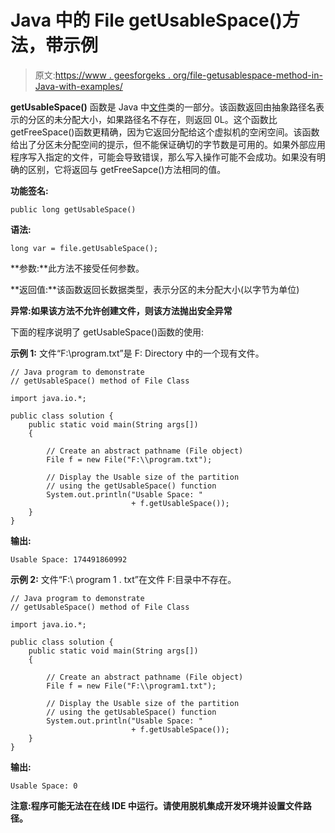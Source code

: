 # Java 中的 File getUsableSpace()方法，带示例

> 原文:[https://www . geesforgeks . org/file-getusablespace-method-in-Java-with-examples/](https://www.geeksforgeeks.org/file-getusablespace-method-in-java-with-examples/)

**getUsableSpace()** 函数是 Java 中[文件](https://www.geeksforgeeks.org/file-class-in-java/)类的一部分。该函数返回由抽象路径名表示的分区的未分配大小，如果路径名不存在，则返回 0L。这个函数比 getFreeSpace()函数更精确，因为它返回分配给这个虚拟机的空闲空间。该函数给出了分区未分配空间的提示，但不能保证确切的字节数是可用的。如果外部应用程序写入指定的文件，可能会导致错误，那么写入操作可能不会成功。如果没有明确的区别，它将返回与 getFreeSapce()方法相同的值。

**功能签名:**

```
public long getUsableSpace()
```

**语法:**

```
long var = file.getUsableSpace();
```

**参数:**此方法不接受任何参数。

**返回值:**该函数返回长数据类型，表示分区的未分配大小(以字节为单位)

**异常:**如果该方法不允许创建文件，则该方法抛出**安全异常**

下面的程序说明了 getUsableSpace()函数的使用:

**示例 1:** 文件“F:\\program.txt”是 F: Directory 中的一个现有文件。

```
// Java program to demonstrate
// getUsableSpace() method of File Class

import java.io.*;

public class solution {
    public static void main(String args[])
    {

        // Create an abstract pathname (File object)
        File f = new File("F:\\program.txt");

        // Display the Usable size of the partition
        // using the getUsableSpace() function
        System.out.println("Usable Space: "
                           + f.getUsableSpace());
    }
}
```

**输出:**

```
Usable Space: 174491860992
```

**示例 2:** 文件“F:\ program 1 . txt”在文件 F:目录中不存在。

```
// Java program to demonstrate
// getUsableSpace() method of File Class

import java.io.*;

public class solution {
    public static void main(String args[])
    {

        // Create an abstract pathname (File object)
        File f = new File("F:\\program1.txt");

        // Display the Usable size of the partition
        // using the getUsableSpace() function
        System.out.println("Usable Space: "
                           + f.getUsableSpace());
    }
}
```

**输出:**

```
Usable Space: 0
```

**注意:程序可能无法在在线 IDE 中运行。请使用脱机集成开发环境并设置文件路径。**